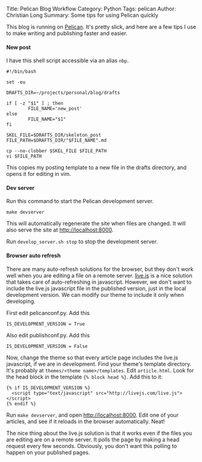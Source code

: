 Title: Pelican Blog Workflow
Category: Python
Tags: pelican
Author: Christian Long
Summary: Some tips for using Pelican quickly

This blog is running on [Pelican](http://docs.getpelican.com). It's pretty slick, and here are a few tips I use to make writing and publishing faster and easier.

#### New post

I have this shell script accessible via an alias `nbp`.

    #!/bin/bash

    set -eu

    DRAFTS_DIR=~/projects/personal/blog/drafts

    if [ -z "$1" ] ; then
            FILE_NAME='new_post'
    else
            FILE_NAME="$1"
    fi

    SKEL_FILE=$DRAFTS_DIR/skeleton_post
    FILE_PATH=$DRAFTS_DIR/"$FILE_NAME".md

    cp --no-clobber $SKEL_FILE $FILE_PATH
    vi $FILE_PATH

This copies my posting template to a new file in the drafts directory, and opens it for editing in vim.

#### Dev server

Run this command to start the Pelican development server.

    make devserver

This will automatically regenerate the site when files are changed. It will also serve the site at [http://localhost:8000](http://localhost:8000).

Run `develop_server.sh stop` to stop the development server.

#### Browser auto refresh

There are many auto-refresh solutions for the browser, but they don't work well when you are editing a file on a remote server. [live.js](http://www.livejs.com/) is a nice solution that takes care of auto-refreshing in javascript. However, we don't want to include the live.js javascript file in the published version, just in the local development version. We can modify our theme to include it only when developing.

First edit pelicanconf.py. Add this

    IS_DEVELOPMENT_VERSION = True

Also edit publishconf.py. Add this

    IS_DEVELOPMENT_VERSION = False

Now, change the theme so that every article page includes the live.js javascript, if we are in development. Find your theme's template directory. It's probably at `themes/<theme name>/templates`. Edit `article.html`. Look for the head block in the template `{% block head %}`. Add this to it:

    {% if IS_DEVELOPMENT_VERSION %}
      <script type="text/javascript" src="http://livejs.com/live.js"></script>
    {% endif %}

Run `make devserver`, and open [http://localhost:8000](http://localhost:8000). Edit one of your articles, and see if it reloads in the browser automatically. Neat!

The nice thing about the live.js solution is that it works even if the files you are editing are on a remote server. It polls the page by making a head request every few seconds. Obviously, you don't want this polling to happen on your published pages.

